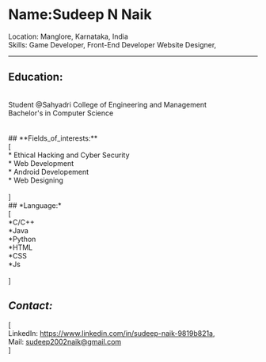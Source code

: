 # **Name**:Sudeep N Naik <br>
Location: Manglore, Karnataka, India  <br>
Skills: Game Developer, Front-End Developer Website Designer,  <br>
*****
## Education:  <br>
   <br>
   Student @Sahyadri College of Engineering and Management  <br>
   Bachelor's in Computer Science  <br>
   <br>  <br>
## **Fields_of_interests:**  <br>
[
  <br>
    * Ethical Hacking and Cyber Security  <br>
    * Web Development  <br>
    * Android Developement  <br>
    * Web Designing  <br>
  <br>
  ] <br>
## *Language:*  <br>
  [ <br>
    *C/C++  <br>
    *Java  <br>
    *Python  <br>
    *HTML  <br>
    *CSS  <br>
    *Js  <br>
   <br>
   ]<br>
 
## *Contact:*   <br>
  [ <br>
    LinkedIn: https://www.linkedin.com/in/sudeep-naik-9819b821a,   <br>
    Mail: sudeep2002naik@gmail.com   <br>
]
   <br>
  
